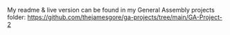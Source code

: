 My readme & live version can be found in my General Assembly projects folder: https://github.com/thejamesgore/ga-projects/tree/main/GA-Project-2
